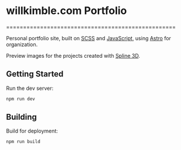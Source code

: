 # willkimble.com Portfolio

==================================================

Personal portfolio site, built on [SCSS] and [JavaScript], using [Astro] for organization.

Preview images for the projects created with [Spline 3D].

[SCSS]: https://sass-lang.com/documentation/syntax
[Astro]: https://astro.build/
[JavaScript]: https://www.javascript.com/
[Spline 3D]: https://spline.design/

## Getting Started

Run the dev server:

```bash
npm run dev
```

## Building

Build for deployment:

```bash
npm run build
```
